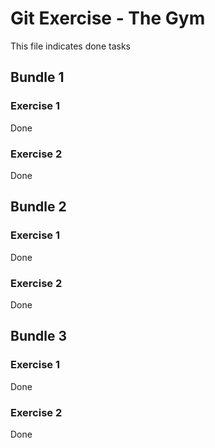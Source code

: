 # Git Exercise - The Gym

This file indicates done tasks

## Bundle 1

### Exercise 1

Done

### Exercise 2

Done

## Bundle 2

### Exercise 1

Done

### Exercise 2

Done

## Bundle 3

### Exercise 1

Done

### Exercise 2

Done
